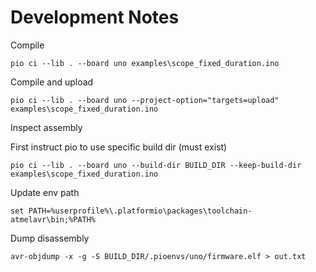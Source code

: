 # Development Notes

Compile

```
pio ci --lib . --board uno examples\scope_fixed_duration.ino
```

Compile and upload

```
pio ci --lib . --board uno --project-option="targets=upload" examples\scope_fixed_duration.ino
```

 Inspect assembly

First instruct pio to use specific build dir (must exist)
```
pio ci --lib . --board uno --build-dir BUILD_DIR --keep-build-dir examples\scope_fixed_duration.ino 
```

Update env path 
```
set PATH=%userprofile%\.platformio\packages\toolchain-atmelavr\bin;%PATH%
```

Dump disassembly
```
avr-objdump -x -g -S BUILD_DIR/.pioenvs/uno/firmware.elf > out.txt
```



